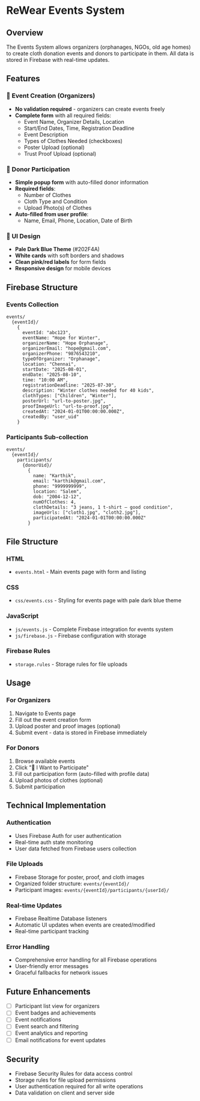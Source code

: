 # ReWear Events System

## Overview

The Events System allows organizers (orphanages, NGOs, old age homes) to create cloth donation events and donors to participate in them. All data is stored in Firebase with real-time updates.

## Features

### 🎉 Event Creation (Organizers)

- **No validation required** - organizers can create events freely
- **Complete form** with all required fields:
  - Event Name, Organizer Details, Location
  - Start/End Dates, Time, Registration Deadline
  - Event Description
  - Types of Clothes Needed (checkboxes)
  - Poster Upload (optional)
  - Trust Proof Upload (optional)

### 💚 Donor Participation

- **Simple popup form** with auto-filled donor information
- **Required fields**:
  - Number of Clothes
  - Cloth Type and Condition
  - Upload Photo(s) of Clothes
- **Auto-filled from user profile**:
  - Name, Email, Phone, Location, Date of Birth

### 🎨 UI Design

- **Pale Dark Blue Theme** (#202F4A)
- **White cards** with soft borders and shadows
- **Clean pink/red labels** for form fields
- **Responsive design** for mobile devices

## Firebase Structure

### Events Collection

```
events/
  {eventId}/
    {
      eventId: "abc123",
      eventName: "Hope for Winter",
      organizerName: "Hope Orphanage",
      organizerEmail: "hope@gmail.com",
      organizerPhone: "9876543210",
      typeOfOrganizer: "Orphanage",
      location: "Chennai",
      startDate: "2025-08-01",
      endDate: "2025-08-10",
      time: "10:00 AM",
      registrationDeadline: "2025-07-30",
      description: "Winter clothes needed for 40 kids",
      clothTypes: ["Children", "Winter"],
      posterUrl: "url-to-poster.jpg",
      proofImageUrl: "url-to-proof.jpg",
      createdAt: "2024-01-01T00:00:00.000Z",
      createdBy: "user_uid"
    }
```

### Participants Sub-collection

```
events/
  {eventId}/
    participants/
      {donorUid}/
        {
          name: "Karthik",
          email: "karthik@gmail.com",
          phone: "9999999999",
          location: "Salem",
          dob: "2004-12-12",
          numOfClothes: 4,
          clothDetails: "3 jeans, 1 t-shirt – good condition",
          imageUrls: ["cloth1.jpg", "cloth2.jpg"],
          participatedAt: "2024-01-01T00:00:00.000Z"
        }
```

## File Structure

### HTML

- `events.html` - Main events page with form and listing

### CSS

- `css/events.css` - Styling for events page with pale dark blue theme

### JavaScript

- `js/events.js` - Complete Firebase integration for events system
- `js/firebase.js` - Firebase configuration with storage

### Firebase Rules

- `storage.rules` - Storage rules for file uploads

## Usage

### For Organizers

1. Navigate to Events page
2. Fill out the event creation form
3. Upload poster and proof images (optional)
4. Submit event - data is stored in Firebase immediately

### For Donors

1. Browse available events
2. Click "💚 I Want to Participate"
3. Fill out participation form (auto-filled with profile data)
4. Upload photos of clothes (optional)
5. Submit participation

## Technical Implementation

### Authentication

- Uses Firebase Auth for user authentication
- Real-time auth state monitoring
- User data fetched from Firebase users collection

### File Uploads

- Firebase Storage for poster, proof, and cloth images
- Organized folder structure: `events/{eventId}/`
- Participant images: `events/{eventId}/participants/{userId}/`

### Real-time Updates

- Firebase Realtime Database listeners
- Automatic UI updates when events are created/modified
- Real-time participant tracking

### Error Handling

- Comprehensive error handling for all Firebase operations
- User-friendly error messages
- Graceful fallbacks for network issues

## Future Enhancements

- [ ] Participant list view for organizers
- [ ] Event badges and achievements
- [ ] Event notifications
- [ ] Event search and filtering
- [ ] Event analytics and reporting
- [ ] Email notifications for event updates

## Security

- Firebase Security Rules for data access control
- Storage rules for file upload permissions
- User authentication required for all write operations
- Data validation on client and server side
